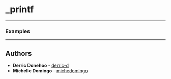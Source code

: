 # _printf

___
### Examples

___
## Authors
* **Derric Donehoo** - [derric-d](https://github.com/derric-d)
* **Michelle Domingo** - [michedomingo](https://github.com/michedomingo)